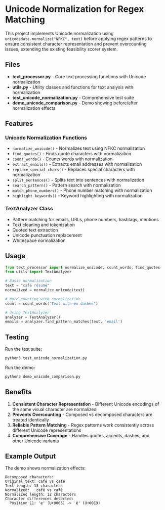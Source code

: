 # Unicode Normalization for Regex Matching

This project implements Unicode normalization using `unicodedata.normalize("NFKC", text)` before applying regex patterns to ensure consistent character representation and prevent overcounting issues, extending the existing feasibility scorer system.

## Files

- **text_processor.py** - Core text processing functions with Unicode normalization
- **utils.py** - Utility classes and functions for text analysis with normalization
- **test_unicode_normalization.py** - Comprehensive test suite
- **demo_unicode_comparison.py** - Demo showing before/after normalization effects

## Features

### Unicode Normalization Functions
- `normalize_unicode()` - Normalizes text using NFKC normalization
- `find_quotes()` - Finds quote characters with normalization
- `count_words()` - Counts words with normalization
- `extract_emails()` - Extracts email addresses with normalization
- `replace_special_chars()` - Replaces special characters with normalization
- `split_sentences()` - Splits text into sentences with normalization
- `search_pattern()` - Pattern search with normalization
- `match_phone_numbers()` - Phone number matching with normalization
- `highlight_keywords()` - Keyword highlighting with normalization

### TextAnalyzer Class
- Pattern matching for emails, URLs, phone numbers, hashtags, mentions
- Text cleaning and tokenization
- Quoted text extraction
- Unicode punctuation replacement
- Whitespace normalization

## Usage

```python
from text_processor import normalize_unicode, count_words, find_quotes
from utils import TextAnalyzer

# Basic normalization
text = "café résumé"
normalized = normalize_unicode(text)

# Word counting with normalization
count = count_words("Text with—em dashes")

# Using TextAnalyzer
analyzer = TextAnalyzer()
emails = analyzer.find_pattern_matches(text, 'email')
```

## Testing

Run the test suite:
```bash
python3 test_unicode_normalization.py
```

Run the demo:
```bash
python3 demo_unicode_comparison.py
```

## Benefits

1. **Consistent Character Representation** - Different Unicode encodings of the same visual character are normalized
2. **Prevents Overcounting** - Composed vs decomposed characters are treated identically
3. **Reliable Pattern Matching** - Regex patterns work consistently across different Unicode representations
4. **Comprehensive Coverage** - Handles quotes, accents, dashes, and other Unicode variants

## Example Output

The demo shows normalization effects:

```
Decomposed characters:
Original text: café vs café
Text length: 13 characters
Normalized:   café vs café  
Normalized length: 12 characters
Character differences detected:
  Position 11: 'e' (U+0065) -> 'é' (U+00E9)
```